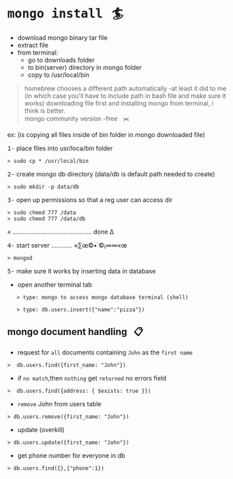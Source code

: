 # <kbd>mongo install</kbd>   &nbsp; :surfer:

- download mongo binary tar file
- extract file
- from terminal:
	+ go to downloads folder
	+ to bin(server) directory in mongo folder
	+ copy to /usr/local/bin

> homebrew chooses a different path automatically -at least it did to me 
> (in which case you'll have to include path in bash file and make sure it works)
> downloading file first and installing mongo from terminal, i think is better.   
> mongo community version -free  &nbsp; :scissors:


ex: (is copying all files inside of bin folder in mongo downloaded file)

<kbd>1-</kbd> place files into usr/loca/bin folder	

```
> sudo cp * /usr/local/bin
```

<kbd>2-</kbd> create mongo db directory (data/db is default path needed to create)

```
> sudo mkdir -p data/db
```

<kbd>3-</kbd> open up permissions so that a reg user can access dir

```
> sudo chmod 777 /data
> sudo chmod 777 /data/db
```

« ……………………………………… done ∆

<kbd>4-</kbd> start server ………… ≈∑œ©•˙©¡∞∞«œ

```
> mongod
```

<kbd>5-</kbd> make sure it works by inserting data in database

* open another terminal tab

```
   > type: mongo to access mongo database terminal (shell)

   > type: db.users.insert({"name":"pizza"})

```


## mongo document handling  &nbsp; :clipboard:


* request for `all` documents containing `John` as the `first name`

```
>  db.users.find({first_name: "John"})

```

* if `no match`,then `nothing` get `returned` no errors field

```
>  db.users.find({address: { $exists: true }})

```

*  `remove` John from users table

```
> db.users.remove({first_name: "John"})

```

* update (overkill)

```
> db.users.update({first_name: "John"})

```

* get phone number for everyone in db

```
> db.users.find({},{"phone":1})

```






